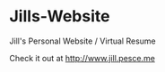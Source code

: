 # Jills-Website
Jill's Personal Website / Virtual Resume

Check it out at <http://www.jill.pesce.me>
